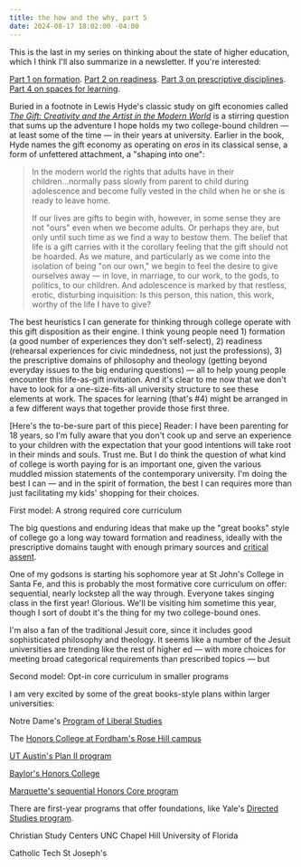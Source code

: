 ```yaml
---
title: the how and the why, part 5
date: 2024-08-17 18:02:00 -04:00
---
```


This is the last in my series on thinking about the state of higher education, which I think I'll also summarize in a newsletter. If you're interested:

[Part 1 on formation](https://sarahendren.com/2024/06/10/the-how-and-the-why/).
[Part 2 on readiness](https://sarahendren.com/2024/06/14/the-how-and-the-why-part-2/).
[Part 3 on prescriptive disciplines](https://sarahendren.com/2024/06/21/the-how-and-the-why-part-3/).
[Part 4 on spaces for learning](https://sarahendren.com/2024/07/25/the-how-and-the-why-part-4/).

Buried in a footnote in Lewis Hyde's classic study on gift economies called *[The Gift: Creativity and the Artist in the Modern World](https://bookshop.org/p/books/the-gift-how-the-creative-spirit-transforms-the-world-lewis-hyde/18408257?ean=9781984897787)* is a stirring question that sums up the adventure I hope holds my two college-bound children — at least some of the time — in their years at university. Earlier in the book, Hyde names the gift economy as operating on *eros* in its classical sense, a form of unfettered attachment, a "shaping into one": 

>In the modern world the rights that adults have in their children...normally pass slowly from parent to child during adolescence and become fully vested in the child when he or she is ready to leave home.
>
>If our lives are gifts to begin with, however, in some sense they are not "ours" even when we become adults. Or perhaps they are, but only until such time as we find a way to bestow them. The belief that life is a gift carries with it the corollary feeling that the gift should not be hoarded. As we mature, and particularly as we come into the isolation of being "on our own," we begin to feel the desire to give ourselves away — in love, in marriage, to our work, to the gods, to politics, to our children. And adolescence is marked by that restless, erotic, disturbing inquisition: Is this person, this nation, this work, worthy of the life I have to give?

The best heuristics I can generate for thinking through college operate with this gift disposition as their engine. I think young people need 1) formation (a good number of experiences they don't self-select), 2) readiness (rehearsal experiences for civic mindedness, not just the professions), 3) the prescriptive domains of philosophy and theology (getting beyond everyday issues to the big enduring questions) — all to help young people encounter this life-as-gift invitation. And it's clear to me now that we don't have to look for a one-size-fits-all university structure to see these elements at work. The spaces for learning (that's #4) might be arranged in a few different ways that together provide those first three.

[Here's the to-be-sure part of this piece] Reader: I have been parenting for 18 years, so I'm fully aware that you don't cook up and serve an experience to your children with the expectation that your good intentions will take root in their minds and souls. Trust me. But I do think the question of what kind of college is worth paying for is an important one, given the various muddled mission statements of the contemporary university. I'm doing the best I can — and in the spirit of formation, the best I can requires more than just facilitating my kids' shopping for their choices.

First model: A strong required core curriculum

The big questions and enduring ideas that make up the "great books" style of college go a long way toward formation and readiness, ideally with the prescriptive domains taught with enough primary sources and [critical assent](https://sarahendren.com/2022/05/16/critical-assent/).

One of my godsons is starting his sophomore year at St John's College in Santa Fe, and this is probably the most formative core curriculum on offer: sequential, nearly lockstep all the way through. Everyone takes singing class in the first year! Glorious. We'll be visiting him sometime this year, though I sort of doubt it's the thing for my two college-bound ones.

I'm also a fan of the traditional Jesuit core, since it includes good sophisticated philosophy and theology. It seems like a number of the Jesuit universities are trending like the rest of higher ed — with more choices for meeting broad categorical requirements than prescribed topics — but 

Second model: Opt-in core curriculum in smaller programs

I am very excited by some of the great books-style plans within larger universities:

Notre Dame's [Program of Liberal Studies](https://pls.nd.edu/)

The [Honors College at Fordham's Rose Hill campus](https://www.fordham.edu/fordham-college-at-rose-hill/honors-programs-societies-and-awards/honors-program/program-overview/curriculum-at-a-glance/)

[UT Austin's Plan II program](https://liberalarts.utexas.edu/plan2/)

[Baylor's Honors College](https://honors.baylor.edu/) 

[Marquette's sequential Honors Core program](https://bulletin.marquette.edu/resources-opportunities/marquette-core-curriculum/#requirementstext)

There are first-year programs that offer foundations, like Yale's [Directed Studies program](https://directedstudies.yale.edu/). 

Christian Study Centers
UNC Chapel Hill
University of Florida

Catholic Tech
St Joseph's




 